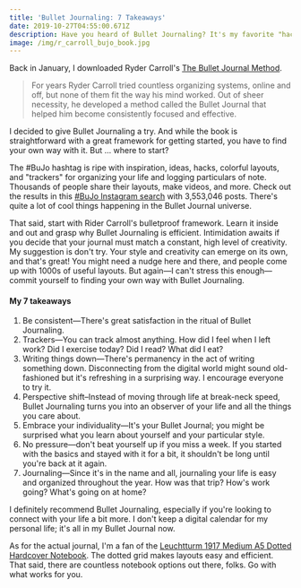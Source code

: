 ```yaml
---
title: 'Bullet Journaling: 7 Takeaways'
date: 2019-10-27T04:55:00.671Z
description: Have you heard of Bullet Journaling? It's my favorite "hack" of 2019.
image: /img/r_carroll_bujo_book.jpg
---
```

Back in January, I downloaded Ryder Carroll's [The Bullet Journal Method](https://www.amazon.com/Bullet-Journal-Method-Present-Design/dp/0525533338/ref=asc_df_0525533338/?tag=hyprod-20&linkCode=df0&hvadid=312104274912&hvpos=1o1&hvnetw=g&hvrand=4302620717105397799&hvpone=&hvptwo=&hvqmt=&hvdev=c&hvdvcmdl=&hvlocint=&hvlocphy=9033767&hvtargid=aud-798931705416:pla-524552078099&psc=1). 

> For years Ryder Carroll tried countless organizing systems, online and off, but none of them fit the way his mind worked. Out of sheer necessity, he developed a method called the Bullet Journal that helped him become consistently focused and effective.

I decided to give Bullet Journaling a try. And while the book is straightforward with a great framework for getting started, you have to find your own way with it. But ... where to start?

The #BuJo hashtag is ripe with inspiration, ideas, hacks, colorful layouts, and "trackers" for organizing your life and logging particulars of note. Thousands of people share their layouts, make videos, and more. Check out the results in this [#BuJo Instagram search](https://www.instagram.com/explore/tags/bujo/) with 3,553,046 posts. There's quite a lot of cool things happening in the Bullet Journal universe.

That said, start with Rider Carroll's bulletproof framework. Learn it inside and out and grasp why Bullet Journaling is efficient. Intimidation awaits if you decide that your journal must match a constant, high level of creativity. My suggestion is don't try. Your style and creativity can emerge on its own, and that's great! You might need a nudge here and there, and people come up with 1000s of useful layouts. But again—I can't stress this enough—commit yourself to finding your own way with Bullet Journaling.

#### My 7 takeaways
1. Be consistent—There's great satisfaction in the ritual of Bullet Journaling.
2. Trackers—You can track almost anything. How did I feel when I left work? Did I exercise today? Did I read? What did I eat?
3. Writing things down—There's permanency in the act of writing something down. Disconnecting from the digital world might sound old-fashioned but it's refreshing in a surprising way. I encourage everyone to try it.
4. Perspective shift–Instead of moving through life at break-neck speed, Bullet Journaling turns you into an observer of your life and all the things you care about.
5. Embrace your individuality—It's your Bullet Journal; you might be surprised what you learn about yourself and your particular style.
6. No pressure—don't beat yourself up if you miss a week. If you started with the basics and stayed with it for a bit, it shouldn't be long until you're back at it again.
7. Journaling—Since it's in the name and all, journaling your life is easy and organized throughout the year. How was that trip? How's work going? What's going on at home?

I definitely recommend Bullet Journaling, especially if you're looking to connect with your life a bit more. I don't keep a digital calendar for my personal life; it's all in my Bullet Journal now.

As for the actual journal, I'm a fan of the [Leuchtturm 1917 Medium A5 Dotted Hardcover Notebook](https://www.amazon.com/Leuchtturm1917-Medium-Dotted-Hardcover-Notebook/dp/B002TSIMW4/ref=sxbs_sxwds-stvp?crid=2WMQHL5J2JD97&keywords=leuchtturm1917+journal&pd_rd_i=B002TSIMW4&pd_rd_r=d055a767-f86e-415f-b439-6301459bacba&pd_rd_w=Y3BdC&pd_rd_wg=NLJHE&pf_rd_p=a6d018ad-f20b-46c9-8920-433972c7d9b7&pf_rd_r=EQF938S70W46DRV9D2H7&qid=1572159392&s=books&sprefix=leuchtt%2Cstripbooks%2C212). The dotted grid makes layouts easy and efficient. That said, there are countless notebook options out there, folks. Go with what works for you.
